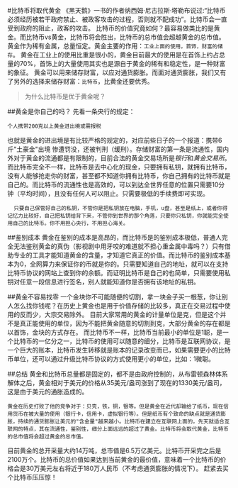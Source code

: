 #比特币将取代黄金
《黑天鹅》一书的作者纳西姆·尼古拉斯·塔勒布说过:“比特币必须经历被若干政府禁止、被政客攻击的过程，否则就不配成功”。比特币会一直受到政府的阻止，政客的攻击。
比特币的价值究竟如何？最容易做类比的是黄金。而比特币vs黄金，比特币将会胜出，比特币的总市值会超越黄金的总市值。
黄金作为稀有金属，总量恒定。黄金主要的作用：`工业上面的使用，首饰，财富的储存`。
黄金在工业上的使用比重是很小的，黄金目前最大的使用是在首饰上约占总量的70%，首饰上的大量使用其实也是源自于黄金的稀有和稳定性，是一种财富的象征。 
黄金可以用来储存财富，以应对通货膨胀。而面对通货膨胀，我们又有了另外的选择来储存财富：`比特币`，比黄金还要优秀。
>为什么比特币是优于黄金呢？

##黄金是你自己的吗？
先看一条央行的规定：
	
	个人携带200克以上黄金进出境或需报税
也就是黄金的进出境是有比较严格的规定的，对应前些日子的一个报道：携带6斤"土豪金"出境 惨遭罚没，还被判刑（缓刑）。存储财富的第一条是流通性，国内外对于黄金的流通都是有限制的，目前合法的黄金交易场所是*银行*和*黄金交易所*。
而比特币完全不一样，比特币是去中心化的现金，只要拥有私钥，就拥有比特币，没有人能够抢走你的财富，甚至都不知道你拥有比特币，你自己拥有的比特币就是自己的。而比特币的流通性也是高效的，可以到达全世界任意的位置只需要10分钟（平均时间），且没有任何人可以阻止。只需要极低的手续费即可实现。

```
  只要自己保管好自己的私钥，不管你是把私钥放在电脑，手机，u盘，甚至是纸上，或者你得记忆力比较好，自己把私钥给背下来，不管你到世界的那个角落，只要你只私钥，你就能完全使用自己的比特币。你不用担心央行，不用担心海关。
```
##鉴别成本
黄金在鉴别的成本是高昂的，而比特币是的鉴别成本极低，普通人完全无法鉴别黄金的真伪（影视剧中用牙咬的难道就不担心重金属中毒吗？）只有借助专业的工具才能知道黄金的含量，才知道它真正的价值。而比特币的鉴别成本基本为0，全网算力来保证你的币就是你的。只需要知道自己的地址，就可以在支持比特币协议的网站上查到你的余额。而证明比特币是自己的也简单，只需要使用私钥对任意一段信息进行签名，别人就能知道你是否拥有该地址的私钥。

##黄金不容易找零
一个金块你不可能随便的切割，拿一块金子买一根葱，你让别人怎么找你钱呢？在历史上黄金也是用于价值存储的比较多，真正在交易过程中使用的反而少，大宗交易除外。
目前大家常用的黄金的计量单位是克，但是这个并不是真正能使用的单位，因为不能把黄金随意的切割到克，大部分黄金的存在都是以首饰，金块的方式存在。
而比特币不一样，比特币当前最小的单位是1聪，是一个比特币的一亿分之一，比特币的使用可以随意的细分，比特币是互联网协议，是一个巨大的账本，比特币发生转移就是账本的记录改变而已，如果需要更小的比特币单位，还可以通过升级比特币协议的方式使用更小的单位，比如：1微聪。

##总结
黄金和比特币总量都是固定的，都不是由政府控制的，从布雷顿森林体系解体之后，黄金相对于美元的价格从35美元/盎司涨到了现在的1330美元/盎司，这是由于美元的通胀造成的。

```
黄金在历史打败了他的竞争对于：贝壳，铁，铜，银等。但是黄金在近代却输给了纸币，现在信用货币在被大量的使用（银行卡，信用卡，虚拟银行等）。但是纸币有个致命的缺点就是通货膨胀，持续的通货膨胀让美元的"含金量"越来越小。比特币在建立在互联网上面的，先天就适合互联网的特点，其在流通性，鉴别性，细分上面远远的超过了黄金。比特币将会取代黄金，比特币的总市值将会超过黄金的总市值。
```

目前黄金的总开采量大约14万吨，总市值是6.5万亿美元。比特币开采完之后是2100万个。比特币的总价值如果达到当前黄金的最价值，意味着一个比特币的价格会是30万美元左右将近于180万人民币（不考虑通货膨胀的情况下）。
赶紧去买个比特币压压惊！


